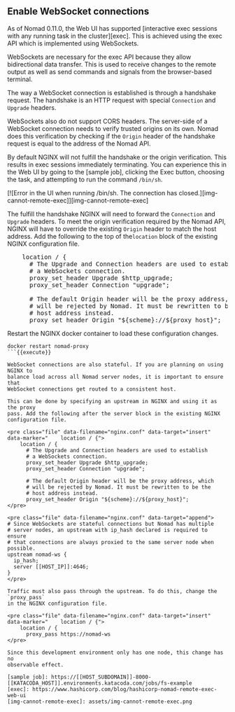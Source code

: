 ## Enable WebSocket connections

As of Nomad 0.11.0, the Web UI has supported [interactive exec sessions with any
running task in the cluster][exec]. This is achieved using the exec API which is
implemented using WebSockets.

WebSockets are necessary for the exec API because they allow bidirectional data
transfer. This is used to receive changes to the remote output as well as send
commands and signals from the browser-based terminal.

The way a WebSocket connection is established is through a handshake request.
The handshake is an HTTP request with special `Connection` and `Upgrade`
headers.

WebSockets also do not support CORS headers. The server-side of a WebSocket
connection needs to verify trusted origins on its own. Nomad does this
verification by checking if the `Origin` header of the handshake request is
equal to the address of the Nomad API.

By default NGINX will not fulfill the handshake or the origin verification. This
results in exec sessions immediately terminating. You can experience this in the
Web UI by going to the [sample job], clicking the Exec button, choosing the
task, and attempting to run the command `/bin/sh`.

[![Error in the UI when running /bin/sh. The connection has closed.][img-cannot-remote-exec]][img-cannot-remote-exec]

The fulfill the handshake NGINX will need to forward the `Connection` and
`Upgrade` headers. To meet the origin verification required by the Nomad API,
NGINX will have to override the existing `Origin` header to match the host
address. Add the following to the top of the`location` block of the existing
NGINX configuration file.

<pre class="file" data-filename="nginx.conf" data-target="insert" data-marker="    location / {">
    location / {
      # The Upgrade and Connection headers are used to establish
      # a WebSockets connection.
      proxy_set_header Upgrade $http_upgrade;
      proxy_set_header Connection "upgrade";
      
      # The default Origin header will be the proxy address, which
      # will be rejected by Nomad. It must be rewritten to be the
      # host address instead.
      proxy_set_header Origin "${scheme}://${proxy_host}";
</pre>

Restart the NGINX docker container to load these configuration changes.

```
docker restart nomad-proxy
```{{execute}}

WebSocket connections are also stateful. If you are planning on using NGINX to
balance load across all Nomad server nodes, it is important to ensure that
WebSocket connections get routed to a consistent host.

This can be done by specifying an upstream in NGINX and using it as the proxy
pass. Add the following after the server block in the existing NGINX
configuration file.

<pre class="file" data-filename="nginx.conf" data-target="insert" data-marker="    location / {">
    location / {
      # The Upgrade and Connection headers are used to establish
      # a WebSockets connection.
      proxy_set_header Upgrade $http_upgrade;
      proxy_set_header Connection "upgrade";
      
      # The default Origin header will be the proxy address, which
      # will be rejected by Nomad. It must be rewritten to be the
      # host address instead.
      proxy_set_header Origin "${scheme}://${proxy_host}";
</pre>

<pre class="file" data-filename="nginx.conf" data-target="append">
# Since WebSockets are stateful connections but Nomad has multiple
# server nodes, an upstream with ip_hash declared is required to ensure
# that connections are always proxied to the same server node when possible.
upstream nomad-ws {
  ip_hash;
  server [[HOST_IP]]:4646;
}
</pre>

Traffic must also pass through the upstream. To do this, change the `proxy_pass`
in the NGINX configuration file.

<pre class="file" data-filename="nginx.conf" data-target="insert" data-marker="    location / {">
    location / {
      proxy_pass https://nomad-ws
</pre>

Since this development environment only has one node, this change has no
observable effect.

[sample job]: https://[[HOST_SUBDOMAIN]]-8000-[[KATACODA_HOST]].environments.katacoda.com/jobs/fs-example
[exec]: https://www.hashicorp.com/blog/hashicorp-nomad-remote-exec-web-ui
[img-cannot-remote-exec]: assets/img-cannot-remote-exec.png